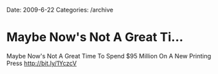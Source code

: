 Date: 2009-6-22
Categories: /archive

# Maybe Now's Not A Great Ti...

Maybe Now&#39;s Not A Great Time To Spend $95 Million On A New Printing Press <a href="http://bit.ly/1YczcV" rel="nofollow">http://bit.ly/1YczcV</a>

